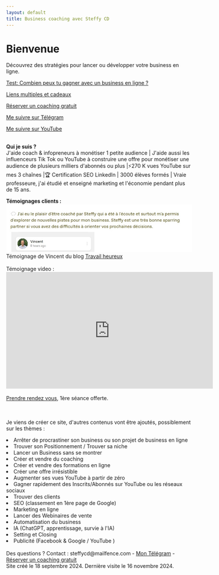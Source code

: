 ```yaml
---
layout: default
title: Business coaching avec Steffy CD
---
```

# Bienvenue

Découvrez des stratégies pour lancer ou développer votre business en ligne. <br>

<a href="http://forms.gle/PPhe2kUfzohxfQpp6">Test: Combien peux tu gagner avec un business en ligne ?</a>

<a href="http://mtr.bio/funeducationacademycom">Liens multiples et cadeaux</a> 

<a href="http://calendly.com/coaching-infopreneurs/decouverte?month=2024-01">Réserver un coaching gratuit</a>

<a href="http://docs.google.com/forms/d/e/1FAIpQLScPa8v7p1iMQupOlwNSdW9t6fD9wP1TFKS-C1ak424ckBKupw/viewform?usp=sf_link">Me suivre sur Télégram</a>

<a href="http://youtube.com/@SteffyCDbusinesscoaching/?sub_confirmation=1">Me suivre sur YouTube</a>

<br>
<b>Qui je suis ?</b><br> J'aide coach & infopreneurs à monétiser 1 petite audience | J'aide aussi les influenceurs Tik Tok ou YouTube à construire une offre pour monétiser une audience de plusieurs milliers d'abonnés ou plus |⚡️270 K vues YouTube sur mes 3 chaînes |🏆 Certification SEO LinkedIn | 3000 élèves formés | Vraie professeure, j'ai étudié et enseigné marketing et l'économie pendant plus de 15 ans.<br>
<p>
<b>Témoignages clients :</b><br>
<img src="Vincent-Steffy-CD-avis-business-coach-business.jpg">
Témoignage de Vincent du blog <a href="https://travail-heureux.com/">Travail heureux</a>
<br><br>
Témoignage video :<br>
<iframe 
  width="560" 
  height="315" 
  src="https://www.youtube.com/embed/enC8bUV1Sr8" 
  frameborder="0" 
  allow="accelerometer; autoplay; clipboard-write; encrypted-media; gyroscope; picture-in-picture" 
  allowfullscreen 
  loading="lazy">
</iframe>
</p>

<a href="http://calendly.com/coaching-infopreneurs/decouverte?month=2024-01">Prendre rendez vous</a>, 1ère séance offerte.
<br><br>

<br>Je viens de créer ce site, d'autres contenus vont être ajoutés, possiblement sur les thèmes :<br>

<LI> Arrêter de procrastiner son business ou son projet de business en ligne
<LI> Trouver son Positionnement / Trouver sa niche
<LI> Lancer un Business sans se montrer
<LI> Créer et vendre du coaching
<LI> Créer et vendre des formations en ligne
<LI> Créer une offre irrésistible
<LI> Augmenter ses vues YouTube à partir de zéro
<LI> Gagner rapidement des Inscrits/Abonnés sur YouTube ou les réseaux sociaux
<LI> Trouver des clients
<LI> SEO (classement en 1ère page de Google)
<LI> Marketing en ligne
<LI> Lancer des Webinaires de vente
<LI> Automatisation du business
<LI> IA (ChatGPT, apprentissage, survie à l'IA)
<LI> Setting et Closing
<LI> Publicité (Facebook & Google / YouTube )
<br><br>
Des questions ? Contact : steffycd@mailfence.com - <a href="http://docs.google.com/forms/d/e/1FAIpQLScPa8v7p1iMQupOlwNSdW9t6fD9wP1TFKS-C1ak424ckBKupw/viewform?usp=sf_link">Mon Télégram</a> - <a href="http://calendly.com/coaching-infopreneurs/decouverte?month=2024-01">Réserver un coaching gratuit</a> <br>
Site créé le 18 septembre 2024. Dernière visite le 16 novembre 2024.
